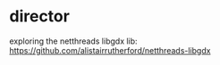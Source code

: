 # director
 
exploring the netthreads libgdx lib: https://github.com/alistairrutherford/netthreads-libgdx
